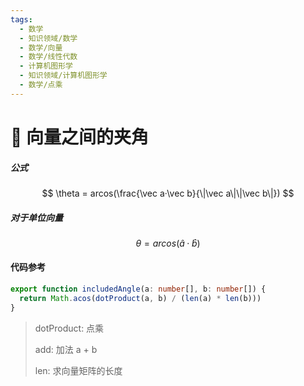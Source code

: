 ```yaml
---
tags:
  - 数学
  - 知识领域/数学
  - 数学/向量
  - 数学/线性代数
  - 计算机图形学
  - 知识领域/计算机图形学
  - 数学/点乘
---
```

# 📐 向量之间的夹角

##### 公式

$$
\theta = arcos(\frac{\vec a·\vec b}{\|\vec a\|\|\vec b\|})
$$

##### 对于单位向量

$$
\theta = arcos(\hat a· \hat b)
$$

#### 代码参考

```typescript
export function includedAngle(a: number[], b: number[]) {
  return Math.acos(dotProduct(a, b) / (len(a) * len(b)))
}
```

> dotProduct: 点乘
>
> add: 加法 a + b
>
> len: 求向量矩阵的长度
